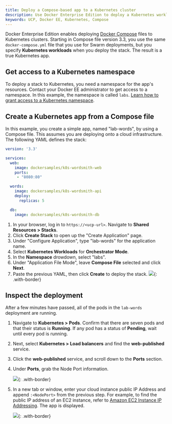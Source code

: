 ```yaml
---
title: Deploy a Compose-based app to a Kubernetes cluster
description: Use Docker Enterprise Edition to deploy a Kubernetes workload from a Docker compose.
keywords: UCP, Docker EE, Kubernetes, Compose
---
```


Docker Enterprise Edition enables deploying [Docker Compose](/compose/overview.md)
files to Kubernetes clusters. Starting in Compose file version 3.3, you use the
same `docker-compose.yml` file that you use for Swarm deployments, but you
specify **Kubernetes workloads** when you deploy the stack. The result is a
true Kubernetes app.

## Get access to a Kubernetes namespace

To deploy a stack to Kubernetes, you need a namespace for the app's resources.
Contact your Docker EE administrator to get access to a namespace. In this
example, the namespace is called `labs`.
[Learn how to grant access to a Kubernetes namespace](../authorization/grant-permissions/#kubernetes-grants).

## Create a Kubernetes app from a Compose file

In this example, you create a simple app, named "lab-words", by using a Compose
file. This assumes you are deploying onto a cloud infrastructure. The following YAML defines the stack:

```yaml
version: '3.3'

services:
  web:
    image: dockersamples/k8s-wordsmith-web
    ports:
     - "8080:80"

  words:
    image: dockersamples/k8s-wordsmith-api
    deploy:
      replicas: 5

  db:
    image: dockersamples/k8s-wordsmith-db
```

1.  In your browser, log in to `https://<ucp-url>`. Navigate to **Shared Resources > Stacks**.
2.  Click **Create Stack** to open up the "Create Application" page.
3.  Under "Configure Application", type "lab-words" for the application name.
4.  Select **Kubernetes Workloads** for **Orchestrator Mode**.
5.  In the **Namespace** drowdown, select "labs".
6.  Under "Application File Mode", leave **Compose File** selected and click **Next**.
7.  Paste the previous YAML, then click **Create** to deploy the stack.
    ![](../images/deploy-compose-kubernetes-0.png){: .with-border}



## Inspect the deployment

After a few minutes have passed, all of the pods in the `lab-words` deployment
are running.

1.  Navigate to **Kubernetes > Pods**. Confirm that there are seven pods and
    that their status is **Running**. If any pod has a status of **Pending**,
    wait until every pod is running.
2.  Next, select **Kubernetes > Load balancers** and find the **web-published** service.
4.  Click the **web-published** service, and scroll down to the
    **Ports** section.
5.  Under **Ports**, grab the Node Port information.

    ![](../images/deploy-compose-kubernetes-2.png){: .with-border}

6.  In a new tab or window, enter your cloud instance public IP Address and append `:<NodePort>` from the previous step. For example, to find the public IP address of an EC2 instance, refer to [Amazon EC2 Instance IP Addressing](https://docs.aws.amazon.com/AWSEC2/latest/WindowsGuide/using-instance-addressing.html#concepts-public-addresses). The app is displayed.

    ![](../images/deploy-compose-kubernetes-3.png){: .with-border}
